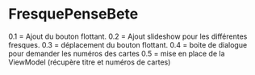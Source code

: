 # FresquePenseBete
0.1 = Ajout du bouton flottant.
0.2 = Ajout slideshow pour les différentes fresques.
0.3 = déplacement du bouton flottant.
0.4 = boite de dialogue pour demander les numéros des cartes
0.5 = mise en place de la ViewModel (récupère titre et numéros de cartes)